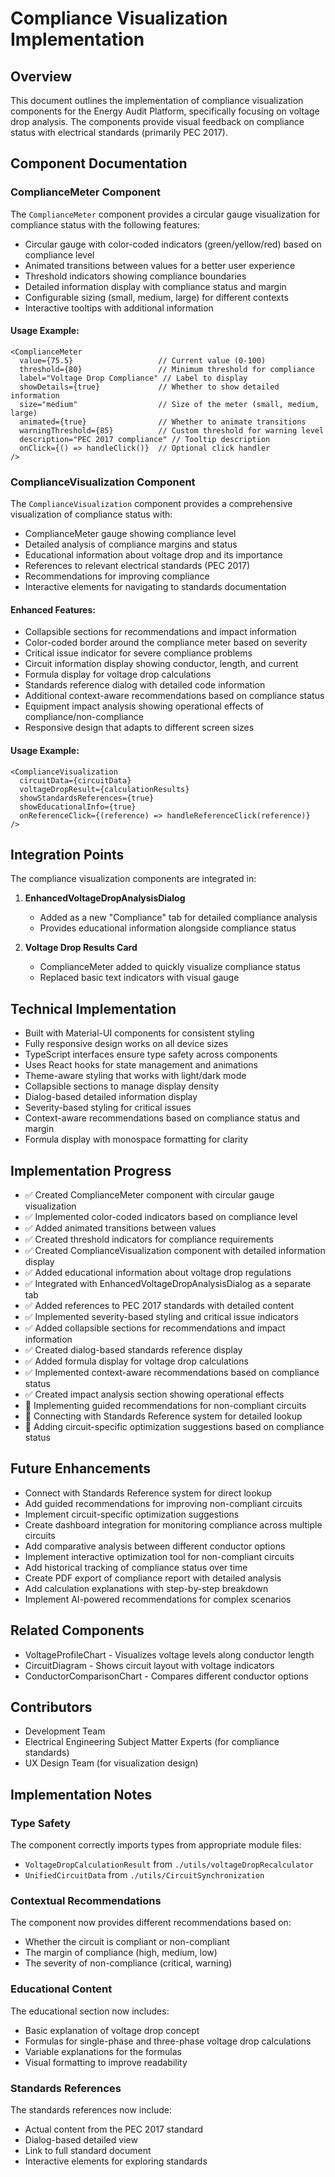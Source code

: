 # Compliance Visualization Implementation

## Overview

This document outlines the implementation of compliance visualization components for the Energy Audit Platform, specifically focusing on voltage drop analysis. The components provide visual feedback on compliance status with electrical standards (primarily PEC 2017).

## Component Documentation

### ComplianceMeter Component

The `ComplianceMeter` component provides a circular gauge visualization for compliance status with the following features:

- Circular gauge with color-coded indicators (green/yellow/red) based on compliance level
- Animated transitions between values for a better user experience
- Threshold indicators showing compliance boundaries
- Detailed information display with compliance status and margin
- Configurable sizing (small, medium, large) for different contexts
- Interactive tooltips with additional information

#### Usage Example:

```tsx
<ComplianceMeter
  value={75.5}                   // Current value (0-100)
  threshold={80}                 // Minimum threshold for compliance
  label="Voltage Drop Compliance" // Label to display
  showDetails={true}             // Whether to show detailed information
  size="medium"                  // Size of the meter (small, medium, large)
  animated={true}                // Whether to animate transitions
  warningThreshold={85}          // Custom threshold for warning level
  description="PEC 2017 compliance" // Tooltip description
  onClick={() => handleClick()}  // Optional click handler
/>
```

### ComplianceVisualization Component

The `ComplianceVisualization` component provides a comprehensive visualization of compliance status with:

- ComplianceMeter gauge showing compliance level
- Detailed analysis of compliance margins and status
- Educational information about voltage drop and its importance
- References to relevant electrical standards (PEC 2017)
- Recommendations for improving compliance
- Interactive elements for navigating to standards documentation

#### Enhanced Features:

- Collapsible sections for recommendations and impact information
- Color-coded border around the compliance meter based on severity
- Critical issue indicator for severe compliance problems
- Circuit information display showing conductor, length, and current
- Formula display for voltage drop calculations
- Standards reference dialog with detailed code information
- Additional context-aware recommendations based on compliance status
- Equipment impact analysis showing operational effects of compliance/non-compliance
- Responsive design that adapts to different screen sizes

#### Usage Example:

```tsx
<ComplianceVisualization 
  circuitData={circuitData}
  voltageDropResult={calculationResults}
  showStandardsReferences={true}
  showEducationalInfo={true}
  onReferenceClick={(reference) => handleReferenceClick(reference)}
/>
```

## Integration Points

The compliance visualization components are integrated in:

1. **EnhancedVoltageDropAnalysisDialog**
   - Added as a new "Compliance" tab for detailed compliance analysis
   - Provides educational information alongside compliance status

2. **Voltage Drop Results Card**
   - ComplianceMeter added to quickly visualize compliance status
   - Replaced basic text indicators with visual gauge

## Technical Implementation

- Built with Material-UI components for consistent styling
- Fully responsive design works on all device sizes
- TypeScript interfaces ensure type safety across components
- Uses React hooks for state management and animations
- Theme-aware styling that works with light/dark mode
- Collapsible sections to manage display density
- Dialog-based detailed information display
- Severity-based styling for critical issues
- Context-aware recommendations based on compliance status and margin
- Formula display with monospace formatting for clarity

## Implementation Progress

- ✅ Created ComplianceMeter component with circular gauge visualization
- ✅ Implemented color-coded indicators based on compliance level
- ✅ Added animated transitions between values
- ✅ Created threshold indicators for compliance requirements
- ✅ Created ComplianceVisualization component with detailed information display
- ✅ Added educational information about voltage drop regulations
- ✅ Integrated with EnhancedVoltageDropAnalysisDialog as a separate tab
- ✅ Added references to PEC 2017 standards with detailed content
- ✅ Implemented severity-based styling and critical issue indicators
- ✅ Added collapsible sections for recommendations and impact information
- ✅ Created dialog-based standards reference display
- ✅ Added formula display for voltage drop calculations
- ✅ Implemented context-aware recommendations based on compliance status
- ✅ Created impact analysis section showing operational effects
- 🔄 Implementing guided recommendations for non-compliant circuits
- 🔄 Connecting with Standards Reference system for detailed lookup
- 🔄 Adding circuit-specific optimization suggestions based on compliance status

## Future Enhancements

- Connect with Standards Reference system for direct lookup
- Add guided recommendations for improving non-compliant circuits
- Implement circuit-specific optimization suggestions
- Create dashboard integration for monitoring compliance across multiple circuits
- Add comparative analysis between different conductor options
- Implement interactive optimization tool for non-compliant circuits
- Add historical tracking of compliance status over time
- Create PDF export of compliance report with detailed analysis
- Add calculation explanations with step-by-step breakdown
- Implement AI-powered recommendations for complex scenarios

## Related Components

- VoltageProfileChart - Visualizes voltage levels along conductor length
- CircuitDiagram - Shows circuit layout with voltage indicators
- ConductorComparisonChart - Compares different conductor options

## Contributors

- Development Team
- Electrical Engineering Subject Matter Experts (for compliance standards)
- UX Design Team (for visualization design)

## Implementation Notes

### Type Safety

The component correctly imports types from appropriate module files:
- `VoltageDropCalculationResult` from `./utils/voltageDropRecalculator`
- `UnifiedCircuitData` from `./utils/CircuitSynchronization`

### Contextual Recommendations

The component now provides different recommendations based on:
- Whether the circuit is compliant or non-compliant
- The margin of compliance (high, medium, low)
- The severity of non-compliance (critical, warning)

### Educational Content

The educational section now includes:
- Basic explanation of voltage drop concept
- Formulas for single-phase and three-phase voltage drop calculations
- Variable explanations for the formulas
- Visual formatting to improve readability

### Standards References

The standards references now include:
- Actual content from the PEC 2017 standard
- Dialog-based detailed view
- Link to full standard document
- Interactive elements for exploring standards 